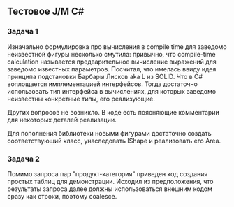 ## Тестовое J/M C#

### Задача 1

Изначально формулировка про вычисления в compile time для заведомо неизвестной фигуры несколько смутила: привычно, что compile-time calculation называется предварительное вычисление выражений для заведомо известных параметров. Посчитал, что имелась ввиду идея принципа подстановки Барбары Лисков aka L из SOLID. Что в C# воплощается имплементацией интерфейсов. Тогда достаточно использовать тип интерфейса в вычислениях, для которых заведомо неизвестны конкретные типы, его реализующие.

Других вопросов не возникло. В коде есть поясняющие комментарии для некоторых деталей реализации.

Для пополнения библиотеки новыми фигурами достаточно создать соответствующий класс, унаследовать IShape и реализовать его Area.

### Задача 2

Помимо запроса пар "продукт-категория" приведен код создания простых таблиц для демонстрации. Исходил из предположения, что результаты запроса далее должны использоваться внешним кодом сразу как строки, поэтому coalesce.
